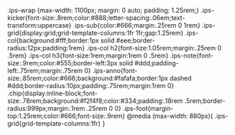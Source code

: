 .ips-wrap {max-width: 1100px; margin: 0 auto; padding: 1.25rem;}
.ips-kicker{font-size:.8rem;color:#888;letter-spacing:.06em;text-transform:uppercase}
.ips-sub{color:#666;margin:.25rem 0 1rem}
.ips-grid{display:grid;grid-template-columns:1fr 1fr;gap:1.25rem}
.ips-col{background:#fff;border:1px solid #eee;border-radius:12px;padding:1rem}
.ips-col h2{font-size:1.05rem;margin:.25rem 0 .5rem}
.ips-col h3{font-size:1rem;margin:1rem 0 .5rem}
.ips-note{font-size:.9rem;color:#555;border-left:3px solid #ddd;padding-left:.75rem;margin:.75rem 0}
.ips-anno{font-size:.85rem;color:#666;background:#fafafa;border:1px dashed #ddd;border-radius:10px;padding:.75rem;margin:1rem 0}
.chip{display:inline-block;font-size:.78rem;background:#f2f4f8;color:#334;padding:.18rem .5rem;border-radius:999px;margin:.1rem .25rem 0 0}
.ips-foot{margin-top:1.25rem;color:#666;font-size:.9rem}
@media (max-width: 880px){ .ips-grid{grid-template-columns:1fr} }
